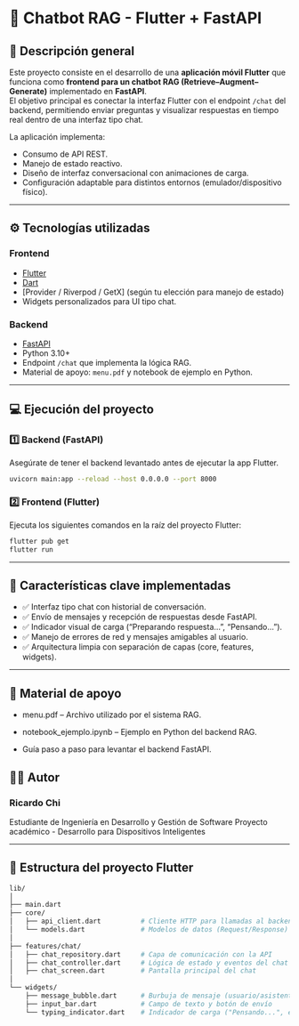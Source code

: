 # 💬 Chatbot RAG - Flutter + FastAPI

## 📘 Descripción general
Este proyecto consiste en el desarrollo de una **aplicación móvil Flutter** que funciona como **frontend para un chatbot RAG (Retrieve–Augment–Generate)** implementado en **FastAPI**.  
El objetivo principal es conectar la interfaz Flutter con el endpoint `/chat` del backend, permitiendo enviar preguntas y visualizar respuestas en tiempo real dentro de una interfaz tipo chat.

La aplicación implementa:
- Consumo de API REST.
- Manejo de estado reactivo.
- Diseño de interfaz conversacional con animaciones de carga.
- Configuración adaptable para distintos entornos (emulador/dispositivo físico).

---

## ⚙️ Tecnologías utilizadas
### **Frontend**
- [Flutter](https://flutter.dev/)
- [Dart](https://dart.dev/)
- [Provider / Riverpod / GetX] (según tu elección para manejo de estado)
- Widgets personalizados para UI tipo chat.

### **Backend**
- [FastAPI](https://fastapi.tiangolo.com/)
- Python 3.10+
- Endpoint `/chat` que implementa la lógica RAG.
- Material de apoyo: `menu.pdf` y notebook de ejemplo en Python.

---
## 💻 Ejecución del proyecto

### 1️⃣ Backend (FastAPI)

Asegúrate de tener el backend levantado antes de ejecutar la app Flutter.
```bash
uvicorn main:app --reload --host 0.0.0.0 --port 8000
```
### 2️⃣ Frontend (Flutter)

Ejecuta los siguientes comandos en la raíz del proyecto Flutter:
```bash
flutter pub get
flutter run
```
---
## 🧠 Características clave implementadas

- ✅ Interfaz tipo chat con historial de conversación.
- ✅ Envío de mensajes y recepción de respuestas desde FastAPI.
- ✅ Indicador visual de carga (“Preparando respuesta…”, “Pensando...”).
- ✅ Manejo de errores de red y mensajes amigables al usuario.
- ✅ Arquitectura limpia con separación de capas (core, features, widgets).

---
## 🧾 Material de apoyo

- menu.pdf – Archivo utilizado por el sistema RAG.

- notebook_ejemplo.ipynb – Ejemplo en Python del backend RAG.

- Guía paso a paso para levantar el backend FastAPI.

## 🧑‍💻 Autor

### Ricardo Chi
Estudiante de Ingeniería en Desarrollo y Gestión de Software
Proyecto académico - Desarrollo para Dispositivos Inteligentes

---

## 🧩 Estructura del proyecto Flutter
```bash
lib/
│
├── main.dart
├── core/
│   ├── api_client.dart          # Cliente HTTP para llamadas al backend
│   └── models.dart              # Modelos de datos (Request/Response)
│
├── features/chat/
│   ├── chat_repository.dart     # Capa de comunicación con la API
│   ├── chat_controller.dart     # Lógica de estado y eventos del chat
│   ├── chat_screen.dart         # Pantalla principal del chat
│
└── widgets/
    ├── message_bubble.dart      # Burbuja de mensaje (usuario/asistente)
    ├── input_bar.dart           # Campo de texto y botón de envío
    └── typing_indicator.dart    # Indicador de carga ("Pensando...", etc.)
